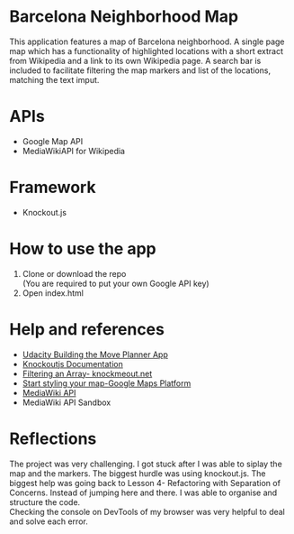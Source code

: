# Barcelona Neighborhood Map
This application features a map of Barcelona neighborhood.  A single page map which has a functionality of highlighted locations with a short extract from Wikipedia and a link to its own Wikipedia page.  A search bar is included to facilitate filtering the map markers and list of the locations, matching the text imput.

# APIs 
<ul>
	<li>Google Map API</li>
	<li>MediaWikiAPI for Wikipedia</li>
</ul>

# Framework
<ul>
	<li>Knockout.js</li>
</ul>

# How to use the app
<ol>
	<li>Clone or download the repo<br> (You are required to put your own Google API key)</li>
	<li>Open index.html</li>

</ol>

# Help and references
<ul>
	<li><a href="https://classroom.udacity.com/nanodegrees/nd004/parts/135b6edc-f1cd-4cd9-b831-1908ede75737/modules/271165859175460/lessons/3310298553/concepts/31806585980923">Udacity Building the Move Planner App</a></li>
	<li><a href="https://knockoutjs.com/">Knockoutjs Documentation</a></li>
	<li><a href="http://www.knockmeout.net/2011/04/utility-functions-in-knockoutjs.html">Filtering an Array- knockmeout.net</a></li>
	<li><a href="https://developers.google.com/maps/documentation/javascript/styling"> Start styling your map-Google Maps Platform</a></li>
	<li><a href="https://www.mediawiki.org/wiki/API:Main_page">MediaWiki API</a></li>
	<li><a heref="https://www.mediawiki.org/wiki/Special:ApiSandbox">MediaWiki API Sandbox</a></li>
</ul>

# Reflections
The project was very challenging.  I got stuck after I was able to siplay the map and the markers. The biggest hurdle was using knockout.js.  The biggest help was going back to Lesson 4- Refactoring with Separation of Concerns.  Instead of jumping here and there.  I was able to organise and structure the code.  <br>
Checking the console on DevTools of my browser was very helpful to deal and solve each error.
